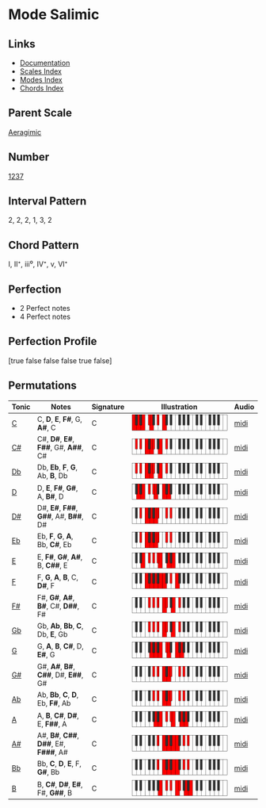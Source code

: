 # Mode Salimic

## Links

- [Documentation](index.md)
- [Scales Index](Scales.md)
- [Modes Index](Modes.md)
- [Chords Index](Chords.md)

## Parent Scale

[Aeragimic](ScaleAeragimic.md)

## Number

[1237](https://ianring.com/musictheory/scales/1237)

## Interval Pattern

2, 2, 2, 1, 3, 2

## Chord Pattern

I, II⁺, iii⁰, IV⁺, v, VI⁺

## Perfection

- 2 Perfect notes
- 4 Perfect notes

## Perfection Profile

[true false false false true false]

## Permutations

| Tonic | Notes | Signature | Illustration | Audio |
|-------|-------|-----------|--------------|-------|
| [C](ModeCNaturalSalimic.md) | C, **D**, **E**, **F#**, G, **A#**, C | C | ![CNaturalSalimic](ModeCNaturalSalimic.png) | [midi](https://github.com/edipermadi/music/blob/main/docs/ModeCNaturalSalimic.mid?raw=true) |
| [C#](ModeCSharpSalimic.md) | C#, **D#**, **E#**, **F##**, G#, **A##**, C# | C | ![CSharpSalimic](ModeCSharpSalimic.png) | [midi](https://github.com/edipermadi/music/blob/main/docs/ModeCSharpSalimic.mid?raw=true) |
| [Db](ModeDFlatSalimic.md) | Db, **Eb**, **F**, **G**, Ab, **B**, Db | C | ![DFlatSalimic](ModeDFlatSalimic.png) | [midi](https://github.com/edipermadi/music/blob/main/docs/ModeDFlatSalimic.mid?raw=true) |
| [D](ModeDNaturalSalimic.md) | D, **E**, **F#**, **G#**, A, **B#**, D | C | ![DNaturalSalimic](ModeDNaturalSalimic.png) | [midi](https://github.com/edipermadi/music/blob/main/docs/ModeDNaturalSalimic.mid?raw=true) |
| [D#](ModeDSharpSalimic.md) | D#, **E#**, **F##**, **G##**, A#, **B##**, D# | C | ![DSharpSalimic](ModeDSharpSalimic.png) | [midi](https://github.com/edipermadi/music/blob/main/docs/ModeDSharpSalimic.mid?raw=true) |
| [Eb](ModeEFlatSalimic.md) | Eb, **F**, **G**, **A**, Bb, **C#**, Eb | C | ![EFlatSalimic](ModeEFlatSalimic.png) | [midi](https://github.com/edipermadi/music/blob/main/docs/ModeEFlatSalimic.mid?raw=true) |
| [E](ModeENaturalSalimic.md) | E, **F#**, **G#**, **A#**, B, **C##**, E | C | ![ENaturalSalimic](ModeENaturalSalimic.png) | [midi](https://github.com/edipermadi/music/blob/main/docs/ModeENaturalSalimic.mid?raw=true) |
| [F](ModeFNaturalSalimic.md) | F, **G**, **A**, **B**, C, **D#**, F | C | ![FNaturalSalimic](ModeFNaturalSalimic.png) | [midi](https://github.com/edipermadi/music/blob/main/docs/ModeFNaturalSalimic.mid?raw=true) |
| [F#](ModeFSharpSalimic.md) | F#, **G#**, **A#**, **B#**, C#, **D##**, F# | C | ![FSharpSalimic](ModeFSharpSalimic.png) | [midi](https://github.com/edipermadi/music/blob/main/docs/ModeFSharpSalimic.mid?raw=true) |
| [Gb](ModeGFlatSalimic.md) | Gb, **Ab**, **Bb**, **C**, Db, **E**, Gb | C | ![GFlatSalimic](ModeGFlatSalimic.png) | [midi](https://github.com/edipermadi/music/blob/main/docs/ModeGFlatSalimic.mid?raw=true) |
| [G](ModeGNaturalSalimic.md) | G, **A**, **B**, **C#**, D, **E#**, G | C | ![GNaturalSalimic](ModeGNaturalSalimic.png) | [midi](https://github.com/edipermadi/music/blob/main/docs/ModeGNaturalSalimic.mid?raw=true) |
| [G#](ModeGSharpSalimic.md) | G#, **A#**, **B#**, **C##**, D#, **E##**, G# | C | ![GSharpSalimic](ModeGSharpSalimic.png) | [midi](https://github.com/edipermadi/music/blob/main/docs/ModeGSharpSalimic.mid?raw=true) |
| [Ab](ModeAFlatSalimic.md) | Ab, **Bb**, **C**, **D**, Eb, **F#**, Ab | C | ![AFlatSalimic](ModeAFlatSalimic.png) | [midi](https://github.com/edipermadi/music/blob/main/docs/ModeAFlatSalimic.mid?raw=true) |
| [A](ModeANaturalSalimic.md) | A, **B**, **C#**, **D#**, E, **F##**, A | C | ![ANaturalSalimic](ModeANaturalSalimic.png) | [midi](https://github.com/edipermadi/music/blob/main/docs/ModeANaturalSalimic.mid?raw=true) |
| [A#](ModeASharpSalimic.md) | A#, **B#**, **C##**, **D##**, E#, **F###**, A# | C | ![ASharpSalimic](ModeASharpSalimic.png) | [midi](https://github.com/edipermadi/music/blob/main/docs/ModeASharpSalimic.mid?raw=true) |
| [Bb](ModeBFlatSalimic.md) | Bb, **C**, **D**, **E**, F, **G#**, Bb | C | ![BFlatSalimic](ModeBFlatSalimic.png) | [midi](https://github.com/edipermadi/music/blob/main/docs/ModeBFlatSalimic.mid?raw=true) |
| [B](ModeBNaturalSalimic.md) | B, **C#**, **D#**, **E#**, F#, **G##**, B | C | ![BNaturalSalimic](ModeBNaturalSalimic.png) | [midi](https://github.com/edipermadi/music/blob/main/docs/ModeBNaturalSalimic.mid?raw=true) |

